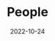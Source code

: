 ---
title: People
date: 2022-10-24

type: landing

sections:
  - block: people
    content:
      title: 两个天才和一只傻狗文化无限公司成员一览
      # Choose which groups/teams of users to display.
      #   Edit `user_groups` in each user's profile to add them to one or more of these groups.
      user_groups:
          - 天才两位
          - 小傻狗一只
      sort_by: Params.last_name
      sort_ascending: true
    design:
      show_interests: false
      show_role: true
---